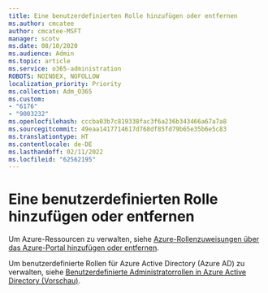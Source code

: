 ```yaml
---
title: Eine benutzerdefinierten Rolle hinzufügen oder entfernen
ms.author: cmcatee
author: cmcatee-MSFT
manager: scotv
ms.date: 08/10/2020
ms.audience: Admin
ms.topic: article
ms.service: o365-administration
ROBOTS: NOINDEX, NOFOLLOW
localization_priority: Priority
ms.collection: Adm_O365
ms.custom:
- "6176"
- "9003232"
ms.openlocfilehash: cccba03b7c819338fac3f6a236b343466a67a7a8
ms.sourcegitcommit: 49eaa1417714617d768df85fd79b65e35b6e5c83
ms.translationtype: HT
ms.contentlocale: de-DE
ms.lasthandoff: 02/11/2022
ms.locfileid: "62562195"
---
```

# <a name="add-or-remove-a-custom-role"></a>Eine benutzerdefinierten Rolle hinzufügen oder entfernen

Um Azure-Ressourcen zu verwalten, siehe [Azure-Rollenzuweisungen über das Azure-Portal hinzufügen oder entfernen](https://docs.microsoft.com/azure/role-based-access-control/role-assignments-portal).

Um benutzerdefinierte Rollen für Azure Active Directory (Azure AD) zu verwalten, siehe [Benutzerdefinierte Administratorrollen in Azure Active Directory (Vorschau)](https://docs.microsoft.com/azure/active-directory/users-groups-roles/roles-custom-overview).

